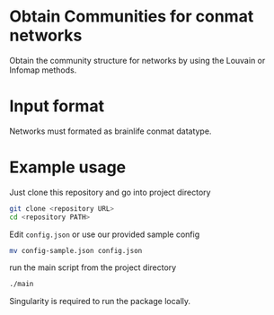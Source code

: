 # Obtain Communities for conmat networks
Obtain the community structure for networks by using the Louvain or Infomap methods.


# Input format
Networks must formated as brainlife conmat datatype.

# Example usage
Just clone this repository and go into project directory

```bash
git clone <repository URL>
cd <repository PATH>
```

Edit `config.json` or use our provided sample config

```bash
mv config-sample.json config.json
```

run the main script from the project directory

```bash
./main
```

Singularity is required to run the package locally.